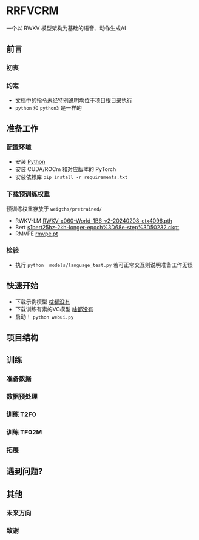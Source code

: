 # RRFVCRM  
一个以 RWKV 模型架构为基础的语音、动作生成AI

## 前言

### 初衷

### 约定
- 文档中的指令未经特别说明均位于项目根目录执行
- ```python``` 和 ```python3``` 是一样的

## 准备工作

### 配置环境
- 安装 [Python](https://python.org)
- 安装 CUDA/ROCm 和对应版本的 PyTorch
- 安装依赖库 ```pip install -r requirements.txt```

### 下载预训练权重
预训练权重存放于 ```weigths/pretrained/```
- RWKV-LM [RWKV-x060-World-1B6-v2-20240208-ctx4096.pth](https://huggingface.co/BlinkDL/rwkv-6-world/resolve/main/)
- Bert [s1bert25hz-2kh-longer-epoch%3D68e-step%3D50232.ckpt](https://huggingface.co/lj1995/GPT-SoVITS/resolve/main/)
- RMVPE [rmvpe.pt](https://huggingface.co/lj1995/VoiceConversionWebUI/resolve/main/)

### 检验
- 执行 ```python  models/language_test.py``` 若可正常交互则说明准备工作无误

## 快速开始
- 下载示例模型 [啥都没有](https://nothing)
- 下载训练有素的VC模型 [啥都没有](https://nothing)
- 启动！ ```python webui.py```

## 项目结构

## 训练

### 准备数据

### 数据预处理

### 训练 T2F0

### 训练 TF02M

### 拓展

## 遇到问题?

## 其他

### 未来方向

### 致谢
